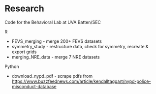 # Research
Code for the Behavioral Lab at UVA Batten/SEC

R
* FEVS_merging - merge 200+ FEVS datasets
* symmetry_study - restructure data, check for symmetry, recreate & export grids
* merging_NRE_data - merge 7 NRE datasets

Python
* download_nypd_pdf - scrape pdfs from https://www.buzzfeednews.com/article/kendalltaggart/nypd-police-misconduct-database
